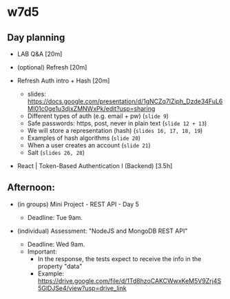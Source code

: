 

# w7d5

<!--

@todo: 
- record self-guided video "Auth: intro and hash algorithms" (1h)
- create 1 or 2 small activities:
    - practice/research bcrypt methods (hash / compare)
    - practice/research regex

-->



## Day planning

- LAB Q&A [20m]

- (optional) Refresh [20m]

- Refresh Auth intro + Hash [20m]
    - slides: https://docs.google.com/presentation/d/1gNCZq7lZiph_Dzde34FuL6MI01c0ge1u3djxZMNWxPk/edit?usp=sharing
    - Different types of auth (e.g. email + pw) (`slide 9`)
    - Safe passwords: https, post, never in plain text  (`slide 12 + 13`)
    - We will store a representation (hash) (`slides 16, 17, 18, 19`)
    - Examples of hash algorithms  (`slide 20`)
    - When a user creates an account  (`slide 21`)
    - Salt  (`slides 26, 28`)


- React | Token-Based Authentication I (Backend) [3.5h]




## Afternoon:

<!-- in case you haven't, submit project 3 preferences  -->

- (in groups) Mini Project - REST API - Day 5
    - Deadline: Tue 9am.
    
- (individual) Assessment: "NodeJS and MongoDB REST API"
    - Deadline: Wed 9am.
    - Important: 
        - In the response, the tests expect to receive the info in the property "data" 
        - Example: https://drive.google.com/file/d/1Td8hzoCAKCWwxKeM5V9Zrj4S5GlDJSe4/view?usp=drive_link
        <!-- @LT: the instructions include an example but it doesn't say explicitly that they need to pass that in the property "data" -->


<!-- Recommended: finish both things by Monday -->

